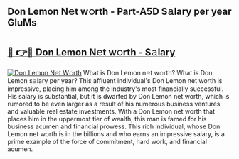 ## Don Lemon N𝚎t w𝚘rth - Part-A5D S𝚊lary per year GluMs

# <h2><a href="http://gc2n4y.nevu.top/?p=Don+Lemon">🔗 👉🔴 Don Lemon N𝚎t w𝚘rth - S𝚊lary</a></h2>

[![Don Lemon N𝚎t W𝚘rth](https://i.imgur.com/Oavwk0R.jpeg)](http://gc2n4y.nevu.top/?p=Don+Lemon)
What is Don Lemon n𝚎t w𝚘rth? What is Don Lemon s𝚊lary per year?
This affluent individual's Don Lemon net worth is impressive, placing him among the industry's most financially successful. His salary is substantial, but it is dwarfed by Don Lemon net worth, which is rumored to be even larger as a result of his numerous business ventures and valuable real estate investments. With a Don Lemon net worth that places him in the uppermost tier of wealth, this man is famed for his business acumen and financial prowess. This rich individual, whose Don Lemon net worth is in the billions and who earns an impressive salary, is a prime example of the force of commitment, hard work, and financial acumen.
